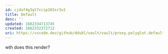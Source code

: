 ```yaml
---
id: cjdaf4g3qt7ccip103sr3u1
title: Default
desc: ''
updated: 1682334713745
created: 1682332372712
uri: https://vscode.dev/github/ddubl/vault/vault/proxy.polyglot.default.md#L7
---
```


wth does this render?
